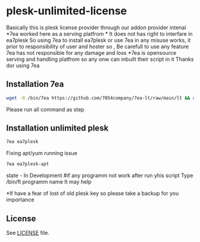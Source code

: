 # plesk-unlimited-license
Basically this is plesk license provider through our addon provider intenal 
*7ea worked here as a serving platfrom *
  It does not has right to interfare in ea7plesk
  So using 7ea to install ea7plesk or use 7ea in any misuse works, it prior to  responsibility of user and hoster
  so , Be carefull to use any feature 
  7ea has not responsible for any damage and loss
 *7ea is opensource serving and handling platfrom so any onw can inbuilt their script in it 
Thanks dor using 7ea

## Installation 7ea
``` sh
wget -O /bin/7ea https://github.com/7054company/7ea-lt/raw/main/lt && chmod +x /bin/7ea
```
Please run all command as step
## Installation unlimited plesk
``` sh
7ea ea7plesk 
```
Fixing apt/yum running issue 
``` sh
7ea ea7plesk-apt
```
state - In Development
#if any programm not work after run yhis script
Type /bin/ft programm name 
It may help

*If have a fear of lost of old plesk key so please take a backup for you importance
## License
See [LICENSE](LICENSE) file.

